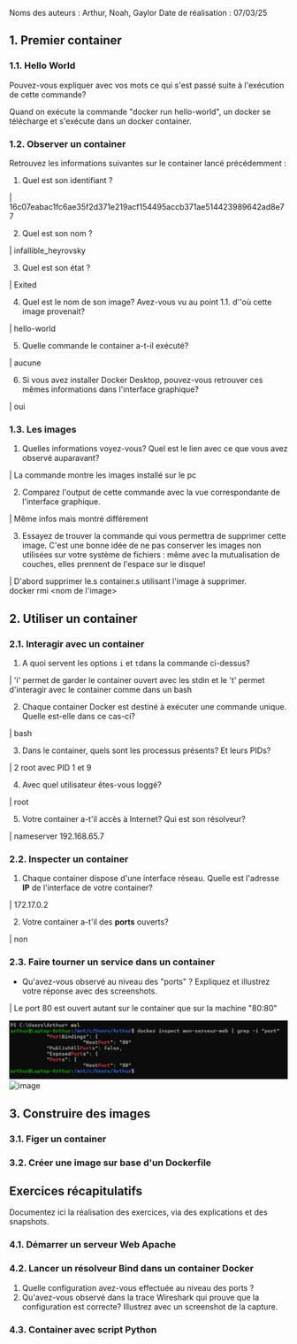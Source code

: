 Noms des auteurs :  Arthur, Noah, Gaylor
Date de réalisation : 07/03/25


## 1. Premier container

### 1.1. Hello World 

Pouvez-vous expliquer avec vos mots ce qui s'est passé suite à l'exécution de cette commande? 

Quand on exécute la commande "docker run hello-world", un docker se télécharge et s'exécute dans un docker container.

### 1.2.  Observer un container


Retrouvez les informations suivantes sur le container lancé précédemment : 
1. Quel est son identifiant ? 

| 16c07eabac1fc6ae35f2d371e219acf154495accb371ae514423989642ad8e77

2. Quel est son nom ? 

| infallible_heyrovsky

3. Quel est son état ? 

| Exited

4. Quel est le nom de son image?  Avez-vous vu au point 1.1. d''où cette image provenait?  

| hello-world

5. Quelle commande le container a-t-il exécuté? 

| aucune

6. Si vous avez installer Docker Desktop, pouvez-vous retrouver ces mêmes informations dans l'interface graphique? 

| oui

### 1.3. Les images 

1. Quelles informations voyez-vous?  Quel est le lien avec ce que vous avez observé auparavant? 

| La commande montre les images installé sur le pc

2. Comparez l'output de cette commande avec la vue correspondante de l'interface graphique.  

| Même infos mais montré différement 

3. Essayez de trouver la commande qui vous permettra de supprimer cette image.  C'est une bonne idée de ne pas conserver les images non utilisées sur votre système de fichiers : même avec la mutualisation de couches, elles prennent de l'espace sur le disque! 

| D'abord supprimer le.s container.s utilisant l'image à supprimer.  
docker rmi <nom de l'image>

## 2. Utiliser un container

### 2.1. Interagir avec un container

1. A quoi servent les options ```i``` et ```t```dans la commande ci-dessus? 

| 'i' permet de garder le container ouvert avec les stdin et le 't' permet d'interagir avec le container comme dans un bash 

2. Chaque container Docker est destiné à exécuter une commande unique.  Quelle est-elle dans ce cas-ci? 

| bash

3. Dans le container, quels sont les processus présents?  Et leurs PIDs? 

| 2 root avec PID 1 et 9

4. Avec quel utilisateur êtes-vous loggé? 

| root

5. Votre container a-t'il accès à Internet?  Qui est son résolveur?  

| nameserver 192.168.65.7

### 2.2. Inspecter un container


1. Chaque container dispose d'une interface réseau.  Quelle est l'adresse **IP** de l'interface de votre container? 

| 172.17.0.2

2.  Votre container a-t'il des **ports** ouverts?  

| non

### 2.3. Faire tourner un service dans un container


- Qu'avez-vous observé au niveau des "ports" ?  Expliquez et illustrez votre réponse avec des screenshots. 

| Le port 80 est ouvert autant sur le container que sur la machine "80:80"

![alt text](img/image.png)
![image](https://github.com/user-attachments/assets/5ae6bbf3-d633-440f-be88-07ea7b3e6166)


## 3. Construire des images

### 3.1. Figer un container 


### 3.2. Créer une image sur base d'un Dockerfile


## Exercices récapitulatifs

Documentez ici la réalisation des exercices, via des explications et des snapshots. 
### 4.1. Démarrer un serveur Web Apache


### 4.2. Lancer un résolveur Bind dans un container Docker

1. Quelle configuration avez-vous effectuée au niveau des ports ? 
2. Qu'avez-vous observé dans la trace Wireshark qui prouve que la configuration est correcte?  Illustrez avec un screenshot de la capture. 

### 4.3. Container avec script Python
